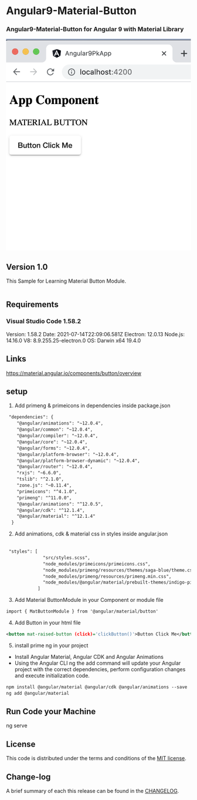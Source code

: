 # Angular9-Material-Button

### Angular9-Material-Button for Angular 9 with Material Library

![](https://github.com/pawankv89/Angular9-Material-Button/blob/main/images/screen_1.png)

## Version 1.0
This Sample for Learning Material Button Module.

```xml

```

## Requirements

### Visual Studio Code 1.58.2

Version: 1.58.2
Date: 2021-07-14T22:09:06.581Z
Electron: 12.0.13
Node.js: 14.16.0
V8: 8.9.255.25-electron.0
OS: Darwin x64 19.4.0

## Links

https://material.angular.io/components/button/overview

## setup

1) Add primeng & primeicons in dependencies inside package.json

```xml
 "dependencies": {
    "@angular/animations": "~12.0.4",
    "@angular/common": "~12.0.4",
    "@angular/compiler": "~12.0.4",
    "@angular/core": "~12.0.4",
    "@angular/forms": "~12.0.4",
    "@angular/platform-browser": "~12.0.4",
    "@angular/platform-browser-dynamic": "~12.0.4",
    "@angular/router": "~12.0.4",
    "rxjs": "~6.6.0",
    "tslib": "^2.1.0",
    "zone.js": "~0.11.4",
    "primeicons": "^4.1.0",
    "primeng": "^11.0.0",
    "@angular/animations": "^12.0.5",
    "@angular/cdk": "^12.1.4",
    "@angular/material": "^12.1.4"
  }
  ```

2) Add animations, cdk & material css in styles inside angular.json

```xml

 "styles": [
              "src/styles.scss",
              "node_modules/primeicons/primeicons.css",
              "node_modules/primeng/resources/themes/saga-blue/theme.css",
              "node_modules/primeng/resources/primeng.min.css",
              "node_modules/@angular/material/prebuilt-themes/indigo-pink.css"
            ]
```

3) Add Material ButtonModule in your Component or module file

```xml
import { MatButtonModule } from '@angular/material/button'
```

4) Add Button in your html file

```xml
<button mat-raised-button (click)='clickButton()'>Button Click Me</button>
```
5) install prime ng in your project

- Install Angular Material, Angular CDK and Angular Animations
- Using the Angular CLI ng the add command will update your Angular project with the correct dependencies, perform configuration changes and execute initialization code.
```xml
npm install @angular/material @angular/cdk @angular/animations --save
ng add @angular/material
```

## Run Code your Machine

ng serve

## License

This code is distributed under the terms and conditions of the [MIT license](LICENSE).

## Change-log

A brief summary of each this release can be found in the [CHANGELOG](CHANGELOG.mdown). 
